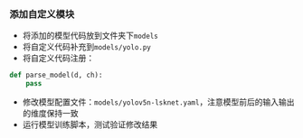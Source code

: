### 添加自定义模块

- 将添加的模型代码放到文件夹下`models`
- 将自定义代码补充到`models/yolo.py`
- 将自定义代码注册：

```python
def parse_model(d, ch):
    pass
```

- 修改模型配置文件：`models/yolov5n-lsknet.yaml`，注意模型前后的输入输出的维度保持一致
- 运行模型训练脚本，测试验证修改结果
